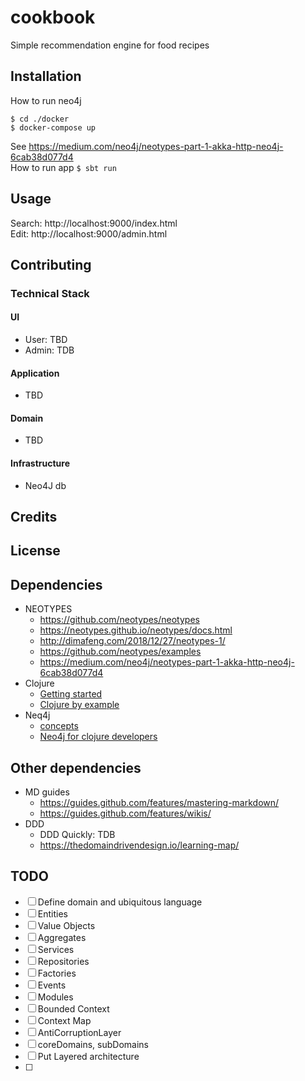 # cookbook
Simple recommendation engine for food recipes

## Installation
How to run neo4j
```
$ cd ./docker
$ docker-compose up
```
See https://medium.com/neo4j/neotypes-part-1-akka-http-neo4j-6cab38d077d4  
How to run app
`$ sbt run`
## Usage
Search: http://localhost:9000/index.html  
Edit:   http://localhost:9000/admin.html
## Contributing
### Technical Stack
#### UI
* User: TBD
* Admin: TDB
#### Application
* TBD
#### Domain
* TBD
#### Infrastructure
* Neo4J db
## Credits
## License
## Dependencies
* NEOTYPES
    * https://github.com/neotypes/neotypes 
    * https://neotypes.github.io/neotypes/docs.html  
    * http://dimafeng.com/2018/12/27/neotypes-1/  
    * https://github.com/neotypes/examples  
    * https://medium.com/neo4j/neotypes-part-1-akka-http-neo4j-6cab38d077d4
* Clojure
    * [Getting started](https://clojure.org/guides/getting_started)
    * [Clojure by example](https://kimh.github.io/clojure-by-example/#hello-world)
* Neq4j
    * [concepts](https://neo4j.com/docs/getting-started/current/graphdb-concepts/)
    * [Neo4j for clojure developers](https://neo4j.com/developer/clojure/)
## Other dependencies
* MD guides
    * https://guides.github.com/features/mastering-markdown/
    * https://guides.github.com/features/wikis/
* DDD
    * DDD Quickly: TDB
    * https://thedomaindrivendesign.io/learning-map/

## TODO
* [ ] Define domain and ubiquitous language
* [ ] Entities
* [ ] Value Objects
* [ ] Aggregates
* [ ] Services
* [ ] Repositories
* [ ] Factories
* [ ] Events
* [ ] Modules
* [ ] Bounded Context
* [ ] Context Map
* [ ] AntiCorruptionLayer
* [ ] coreDomains, subDomains
* [ ] Put Layered architecture
* [ ] 
 